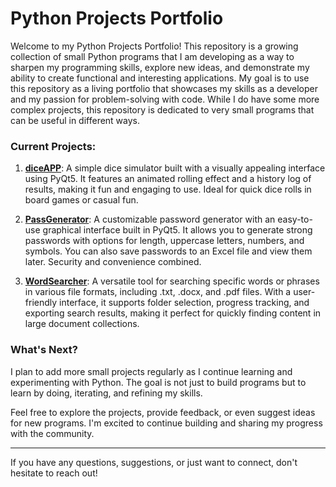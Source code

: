 # Python Projects Portfolio

Welcome to my Python Projects Portfolio! This repository is a growing collection of small Python programs that I am developing as a way to sharpen my programming skills, explore new ideas, and demonstrate my ability to create functional and interesting applications. My goal is to use this repository as a living portfolio that showcases my skills as a developer and my passion for problem-solving with code. While I do have some more complex projects, this repository is dedicated to very small programs that can be useful in different ways.

### Current Projects:

1. [**diceAPP**](./diceAPP): A simple dice simulator built with a visually appealing interface using PyQt5. It features an animated rolling effect and a history log of results, making it fun and engaging to use. Ideal for quick dice rolls in board games or casual fun.

2. [**PassGenerator**](./PassGenerator): A customizable password generator with an easy-to-use graphical interface built in PyQt5. It allows you to generate strong passwords with options for length, uppercase letters, numbers, and symbols. You can also save passwords to an Excel file and view them later. Security and convenience combined.

3. [**WordSearcher**](./WordSearcher): A versatile tool for searching specific words or phrases in various file formats, including .txt, .docx, and .pdf files. With a user-friendly interface, it supports folder selection, progress tracking, and exporting search results, making it perfect for quickly finding content in large document collections.

### What's Next?

I plan to add more small projects regularly as I continue learning and experimenting with Python. The goal is not just to build programs but to learn by doing, iterating, and refining my skills.

Feel free to explore the projects, provide feedback, or even suggest ideas for new programs. I'm excited to continue building and sharing my progress with the community.

---
If you have any questions, suggestions, or just want to connect, don't hesitate to reach out!

